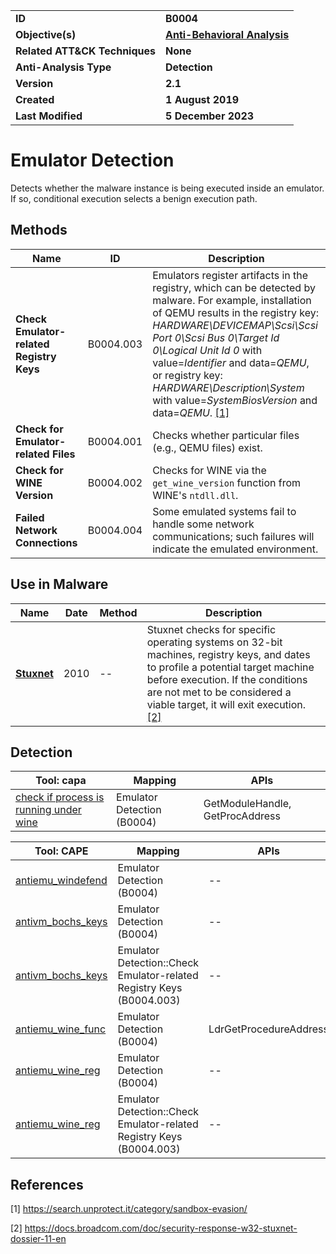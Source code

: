 <table>
<tr>
<td><b>ID</b></td>
<td><b>B0004</b></td>
</tr>
<tr>
<td><b>Objective(s)</b></td>
<td><b><a href="../anti-behavioral-analysis">Anti-Behavioral Analysis</a></b></td>
</tr>
<tr>
<td><b>Related ATT&CK Techniques</b></td>
<td><b>None</b></td>
</tr>
<tr>
<td><b>Anti-Analysis Type</b></td>
<td><b>Detection</b></td>
</tr>
<tr>
<td><b>Version</b></td>
<td><b>2.1</b></td>
</tr>
<tr>
<td><b>Created</b></td>
<td><b>1 August 2019</b></td>
</tr>
<tr>
<td><b>Last Modified</b></td>
<td><b>5 December 2023</b></td>
</tr>
</table>


# Emulator Detection

Detects whether the malware instance is being executed inside an emulator. If so, conditional execution selects a benign execution path.

## Methods

|Name|ID|Description|
|---|---|---|
|**Check Emulator-related Registry Keys**|B0004.003|Emulators register artifacts in the registry, which can be detected by malware. For example, installation of QEMU results in the registry key: *HARDWARE\DEVICEMAP\Scsi\Scsi Port 0\Scsi Bus 0\Target Id 0\Logical Unit Id 0* with value=*Identifier* and data=*QEMU*, or registry key: *HARDWARE\Description\System* with value=*SystemBiosVersion* and data=*QEMU*. [[1]](#1)|
|**Check for Emulator-related Files**|B0004.001|Checks whether particular files (e.g., QEMU files) exist.|
|**Check for WINE Version**|B0004.002|Checks for WINE via the `get_wine_version` function from WINE's `ntdll.dll`.|
|**Failed Network Connections**|B0004.004|Some emulated systems fail to handle some network communications; such failures will indicate the emulated environment.|

## Use in Malware

|Name|Date|Method|Description|
|---|---|---|---|
|[**Stuxnet**](../xample-malware/stuxnet.md)|2010|--|Stuxnet checks for specific operating systems on 32-bit machines, registry keys, and dates to profile a potential target machine before execution. If the conditions are not met to be considered a viable target, it will exit execution. [[2]](#2)|

## Detection

|Tool: capa|Mapping|APIs|
|---|---|---|
|[check if process is running under wine](https://github.com/mandiant/capa-rules/blob/master/anti-analysis/anti-emulation/wine/check-if-process-is-running-under-wine.yml)|Emulator Detection (B0004)|GetModuleHandle, GetProcAddress|

|Tool: CAPE|Mapping|APIs|
|---|---|---|
|[antiemu_windefend](https://github.com/CAPESandbox/community/tree/master/modules/signatures/windows/antiemu_windefend.py)|Emulator Detection (B0004)|--|
|[antivm_bochs_keys](https://github.com/CAPESandbox/community/tree/master/modules/signatures/windows/antivm_bochs_keys.py)|Emulator Detection (B0004)|--|
|[antivm_bochs_keys](https://github.com/CAPESandbox/community/tree/master/modules/signatures/windows/antivm_bochs_keys.py)|Emulator Detection::Check Emulator-related Registry Keys (B0004.003)|--|
|[antiemu_wine_func](https://github.com/CAPESandbox/community/tree/master/modules/signatures/windows/antiemu_wine_func.py)|Emulator Detection (B0004)|LdrGetProcedureAddress|
|[antiemu_wine_reg](https://github.com/CAPESandbox/community/tree/master/modules/signatures/windows/antiemu_wine_reg.py)|Emulator Detection (B0004)|--|
|[antiemu_wine_reg](https://github.com/CAPESandbox/community/tree/master/modules/signatures/windows/antiemu_wine_reg.py)|Emulator Detection::Check Emulator-related Registry Keys (B0004.003)|--|

## References

<a name="1">[1]</a> https://search.unprotect.it/category/sandbox-evasion/

<a name="2">[2]</a> https://docs.broadcom.com/doc/security-response-w32-stuxnet-dossier-11-en
